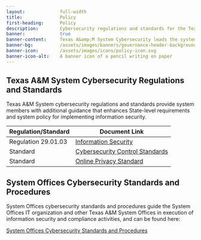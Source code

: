 ```yaml
---
layout:             full-width
title:              Policy
first-heading:      Policy
description:        Cybersecurity regulations and standards for the Texas A&amp;M System
banner:             true
banner-content:     Texas A&amp;M System Cybersecurity leads the system's effort to manage and reduce risk to our cyber infrastructure. We deliver resources and tools to our stakeholders to help them ensure a secure and resilient infrastructure.
banner-bg:          /assets/images/banners/governance-header-background-full.jpg
banner-icon:        /assets/images/icons/policy-icon.svg
banner-icon-alt:    A banner icon of a pencil writing on paper
---
```


## Texas A&M System Cybersecurity Regulations and Standards

Texas A&M System cybersecurity regulations and standards provide system members with additional guidance that enhances State-level requirements and system policy for implementing information security.

| Regulation/Standard | Document Link
|---|---|
| Regulation 29.01.03 | [Information Security](http://policies.tamus.edu/29-01-03.pdf) |
| Standard | [Cybersecurity Control Standards](https://cyber-standards.tamus.edu/) |
| Standard | [Online Privacy Standard](https://cyber-standards.tamus.edu/privacy-standard) |

## System Offices Cybersecurity Standards and Procedures

System Offices cybersecurity standards and procedures guide the System Offices IT organization and other Texas A&M System Offices in execution of information security and compliance activities, and can be found here:

[System Offices Cybersecurity Standards and Procedures](https://it.tamus.edu/cybersecurity/cyber-policy/so-cyber-policy/)
